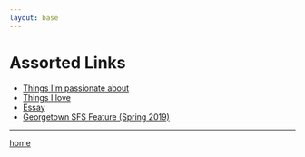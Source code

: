 ```yaml
---
layout: base
---
```

<div class="wrapper">
<h1>Assorted Links</h1>
<ul><li> <a href="/Passions">Things I'm passionate about</a>
</li>
<li> <a href="/love">Things I love</a>
</li>
<li> <a href="/FTBC2020/">Essay</a>
</li>
<li> <a href="https://sfs.georgetown.edu/stephen-garrett-sfs19-learns-to-value-self-reflection-and-academic-growth-at-sfs/">Georgetown SFS Feature (Spring 2019)</a>
</li>
</ul>
<hr>
<p> <a href="/index.html">home</a></p>
</div>

